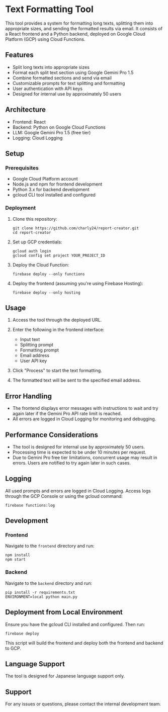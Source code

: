 # Text Formatting Tool

This tool provides a system for formatting long texts, splitting them into appropriate sizes, and sending the formatted results via email. It consists of a React frontend and a Python backend, deployed on Google Cloud Platform (GCP) using Cloud Functions.

## Features

- Split long texts into appropriate sizes
- Format each split text section using Google Gemini Pro 1.5
- Combine formatted sections and send via email
- Customizable prompts for text splitting and formatting
- User authentication with API keys
- Designed for internal use by approximately 50 users

## Architecture

- Frontend: React
- Backend: Python on Google Cloud Functions
- LLM: Google Gemini Pro 1.5 (free tier)
- Logging: Cloud Logging

## Setup

### Prerequisites

- Google Cloud Platform account
- Node.js and npm for frontend development
- Python 3.x for backend development
- gcloud CLI tool installed and configured

### Deployment

1. Clone this repository:

   ```
   git clone https://github.com/charly24/report-creator.git
   cd report-creator
   ```

2. Set up GCP credentials:

   ```
   gcloud auth login
   gcloud config set project YOUR_PROJECT_ID
   ```

3. Deploy the Cloud Function:

   ```
   firebase deploy --only functions
   ```

4. Deploy the frontend (assuming you're using Firebase Hosting):
   ```
   firebase deploy --only hosting
   ```

## Usage

1. Access the tool through the deployed URL.
2. Enter the following in the frontend interface:

   - Input text
   - Splitting prompt
   - Formatting prompt
   - Email address
   - User API key

3. Click "Process" to start the text formatting.

4. The formatted text will be sent to the specified email address.

## Error Handling

- The frontend displays error messages with instructions to wait and try again later if the Gemini Pro API rate limit is reached.
- All errors are logged in Cloud Logging for monitoring and debugging.

## Performance Considerations

- The tool is designed for internal use by approximately 50 users.
- Processing time is expected to be under 10 minutes per request.
- Due to Gemini Pro free tier limitations, concurrent usage may result in errors. Users are notified to try again later in such cases.

## Logging

All used prompts and errors are logged in Cloud Logging. Access logs through the GCP Console or using the gcloud command:

```
firebase functions:log
```

## Development

### Frontend

Navigate to the `frontend` directory and run:

```
npm install
npm start
```

### Backend

Navigate to the `backend` directory and run:

```
pip install -r requirements.txt
ENVIRONMENT=local python main.py
```

## Deployment from Local Environment

Ensure you have the gcloud CLI installed and configured. Then run:

```
firebase deploy
```

This script will build the frontend and deploy both the frontend and backend to GCP.

## Language Support

The tool is designed for Japanese language support only.

## Support

For any issues or questions, please contact the internal development team.

